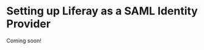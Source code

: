 # Setting up Liferay as a SAML Identity Provider

Coming soon!

<!-- Your Liferay DXP instance can be an Identity Provider or a Service Provider, but not both. If you don't have an existing SAML Identity Provider, follow these instructions to define your Liferay DXP installation as one.

Before you start, review the prerequisites: setting up your Keystore and knowing the important SAML paths.

## Prerequisites

### Setting up Your Keystore

You have two options for where to put your Keystore:

* In the file system
* In the Documents and Media library

The file system keystore manager is used by default, and the default location is the `[Liferay Home]/data` directory (you can change the location in System Settings &rarr; SSO &rarr; SAML Configuration &rarr; Key Store Path).

To use Documents and Media library storage for your keystore instead of file system storage, go to *Control Panel* &rarr; *System Settings* &rarr; *Security* &rarr; *SSO* &rarr; *SAML KeyStoreManager Implementation Configuration*. Select from the two options: *Filesystem Keystore Manager* or *Document Library Keystore Manager*.

If you use Document Library storage, you can use any of the [back-end file stores](../../../content-authoring-and-management/02-documents-and-media/01-managing-documents.md). These are protected not only by the system where the key is stored, but also by Liferay DXP's permissions system.

### Important SAML Paths

For reference, here are a few important SAML paths.

This URL is the default location of the metadata XML file:

```
[host]:[port]/c/portal/saml/metadata
```

Note that when configuring SAML, no importing of SAML certificates is required. Liferay DXP reads certificates from the SAML metadata XML file. If you want a third-party application like Salesforce to read a Liferay SAML certificate, you can export the generated certificate from the keystore. The default keystore file is

```bash
[Liferay Home]/data/keystore.jks
```

You can change this path in _System Settings_ &rarr; _SSO_ &rarr; _SAML Configuration_ &rarr; _Key Store Path_.

## Configuring Liferay DXP as a SAML Identity Provider

1. To access the SAML Admin interface, click on *Control Panel* &rarr; *Configuration* and then on *SAML Admin*.

1. To begin configuring Liferay DXP to use SAML, select the _Identity Provider_ role for your installation and enter your entity ID.

    ![Select a SAML role for Liferay and enter an entity ID.](./images/saml-initial-config.png)

    Click *Save*. A new Certificate and Private Key section appears.

1. Now you can create a keystore for SAML. Click on *Create Certificate* and enter the following information:

    * Your common name (your first and last name)
    * The name of your organization
    * The name of your organizational unit
    * The name of your city or locality
    * The name of your state or province
    * The name of your country
    * The length in days that your keystore should remain valid (how long before the keystore expires)
    * The key algorithm (RSA is the default)
    * The key length in bits (2048 is the default)
    * The key password

    Click *Save*.

    When you create the certificate and private key, you also create a keystore if one doesn't already exist. As described above, this keystore has two storage options: file system storage (the default) and Documents and Media storage. By default, the certificate uses the `SHA256` algorithm for encryption and is fingerprinted and self-signed via RSA and `SHA256`.

1. After you click *Save*, you can click *Replace Certificate* at any time to replace the current certificate with a new one if your old one has expired or if you want to change the key's password.

    ![The General tab displays information about the current certificate and private key and allows administrators to download the certificate or replace the certificate.](./images/saml-keystore-info.png)

    Three more tabs now appear:

    **General:** For enabling or disabling a SAML IdP and managing the required keystore.

    **Identity Provider:** Contains IdP options, such as whether to enable SSL. If SSL has been enabled, then SAML requests are not approved unless they are also encrypted.

    **Service Provider Connections:** Manages any Service Providers connected to this Liferay DXP instance.

    See below for more information on the Identity Provider and Service Provider Connections tabs.

1. After you save your certificate and private key information, check the *Enabled* box at the top of the General tab and click *Save*. Your Liferay DXP installation is now a SAML Identity Provider!

## Changing the Identity Provider Settings

To configure Liferay DXP's SAML Identity Provider Settings, navigate to the *Identity Provider* tab of the SAML Admin Control Panel entry, which includes these options:

**Sign Metadata?:** Check this box to ensure the metadata XML file that's produced is signed.

**SSL Required:** Check this box to reject SAML messages *not* sent over SSL. This affects URLs in the generated metadata.

**Require Authn Request Signature?:** If checked, each Authn Request must be signed by the sending Service Provider. In most cases, this should be enabled.

**Session Maximum Age:** Specify the maximum duration of the SAML SSO session in seconds. If this property is not set or is set to `0`, the SSO session has an unlimited duration. The SSO session maximum duration can be longer than the portal session maximum duration. If the portal session expires before the SSO session expires, the user is logged back in automatically. SSO session expiration does not trigger a single logout from all service providers. You can use the session maximum age, for example, to force users to sign in again after a certain period of time.

**Session Timeout:** Specify the maximum idle time of the SAML SSO session. Even if the session maximum age is unlimited, the SSO session expires whenever the user's idle time reaches the limit set by the session timeout property.

## Checkpoint

Before adding a Service Provider (SP), verify you've completed these tasks:

1. A SAML keystore has been generated. It can be stored in one of two locations: the `data` folder or in the Documents and Media library.

1. On the *Identity Provider* tab, the following settings have been set:

    a. **Sign Metadata** has been checked.

    b. **SSL Required** - checked if SSL is active elsewhere. SSL is disabled by default.

    c. **Authn Request Signature Required:** has been checked.

    d. **Session Maximum Age:** has been set. If set to `0`, then the SSO has an unlimited duration.

    e. **Session Timeout:** Specify the maximum idle time of the SAML SSO session.

1. Once the *Enabled* checkbox has been checked, the IdP is live, and you can generate the required metadata. This URL is the default location of Liferay DXP's metadata XML file:

```
[host]:[port]/c/portal/saml/metadata
```

If this URL does not display correctly, then the SAML instance has not been enabled. Use the URL or click *Save* in the browser to generate an `XML` file.

Your Identity Provider is now set up. Next, you must register a Service Provider. -->
